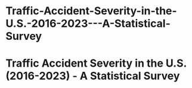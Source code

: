 # Traffic-Accident-Severity-in-the-U.S.-2016-2023---A-Statistical-Survey
# Traffic Accident Severity in the U.S. (2016-2023) - A Statistical Survey

